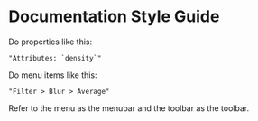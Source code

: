 # Documentation Style Guide

Do properties like this:

	"Attributes: `density`"

Do menu items like this:

	"Filter > Blur > Average"

Refer to the menu as the menubar and the toolbar as the toolbar.